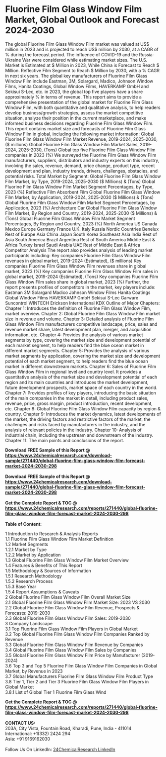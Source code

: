 <h1>Fluorine Film Glass Window Film Market, Global Outlook and Forecast 2024-2030</h1><p>The global Fluorine Film Glass Window Film market was valued at US$ million in 2023 and is projected to reach US$ million by 2030, at a CAGR of % during the forecast period. The influence of COVID-19 and the Russia-Ukraine War were considered while estimating market sizes.
The U.S. Market is Estimated at $ Million in 2023, While China is Forecast to Reach $ Million.
Reflective Film Segment to Reach $ Million by 2030, with a % CAGR in next six years.
The global key manufacturers of Fluorine Film Glass Window Film include Eastman, 3M, Solargard, Madico, Johnson Window Films, Hanita Coatings, Global Window Films, HAVERKAMP GmbH and Sekisui S-Lec, etc. in 2023, the global top five players have a share approximately % in terms of revenue.
This report aims to provide a comprehensive presentation of the global market for Fluorine Film Glass Window Film, with both quantitative and qualitative analysis, to help readers develop business/growth strategies, assess the market competitive situation, analyze their position in the current marketplace, and make informed business decisions regarding Fluorine Film Glass Window Film. This report contains market size and forecasts of Fluorine Film Glass Window Film in global, including the following market information:
Global Fluorine Film Glass Window Film Market Revenue, 2019-2024, 2025-2030, ($ millions)
Global Fluorine Film Glass Window Film Market Sales, 2019-2024, 2025-2030, (Tons)
Global top five Fluorine Film Glass Window Film companies in 2023 (%)
We surveyed the Fluorine Film Glass Window Film manufacturers, suppliers, distributors and industry experts on this industry, involving the sales, revenue, demand, price change, product type, recent development and plan, industry trends, drivers, challenges, obstacles, and potential risks.
Total Market by Segment:
Global Fluorine Film Glass Window Film Market, by Type, 2019-2024, 2025-2030 ($ Millions) &amp; (Tons)
Global Fluorine Film Glass Window Film Market Segment Percentages, by Type, 2023 (%)
    Reflective Film
    Absorbent Film
Global Fluorine Film Glass Window Film Market, by Application, 2019-2024, 2025-2030 ($ Millions) &amp; (Tons)
Global Fluorine Film Glass Window Film Market Segment Percentages, by Application, 2023 (%)
    Architecture
    Car
Global Fluorine Film Glass Window Film Market, By Region and Country, 2019-2024, 2025-2030 ($ Millions) &amp; (Tons)
Global Fluorine Film Glass Window Film Market Segment Percentages, By Region and Country, 2023 (%)
    North America
        US
        Canada
        Mexico
    Europe
        Germany
        France
        U.K.
        Italy
        Russia
        Nordic Countries
        Benelux
        Rest of Europe
    Asia
        China
        Japan
        South Korea
        Southeast Asia
        India
        Rest of Asia
    South America
        Brazil
        Argentina
        Rest of South America
    Middle East &amp; Africa
        Turkey
        Israel
        Saudi Arabia
        UAE
        Rest of Middle East &amp; Africa
Competitor Analysis
The report also provides analysis of leading market participants including:
Key companies Fluorine Film Glass Window Film revenues in global market, 2019-2024 (Estimated), ($ millions)
Key companies Fluorine Film Glass Window Film revenues share in global market, 2023 (%)
Key companies Fluorine Film Glass Window Film sales in global market, 2019-2024 (Estimated), (Tons)
Key companies Fluorine Film Glass Window Film sales share in global market, 2023 (%)
Further, the report presents profiles of competitors in the market, key players include:
    Eastman
    3M
    Solargard
    Madico
    Johnson Window Films
    Hanita Coatings
    Global Window Films
    HAVERKAMP GmbH
    Sekisui S-Lec
    Garware Suncontrol
    WINTECH
    Erickson International
    KDX
Outline of Major Chapters:
Chapter 1: Introduces the definition of Fluorine Film Glass Window Film, market overview.
Chapter 2: Global Fluorine Film Glass Window Film market size in revenue and volume.
Chapter 3: Detailed analysis of Fluorine Film Glass Window Film manufacturers competitive landscape, price, sales and revenue market share, latest development plan, merger, and acquisition information, etc.
Chapter 4: Provides the analysis of various market segments by type, covering the market size and development potential of each market segment, to help readers find the blue ocean market in different market segments.
Chapter 5: Provides the analysis of various market segments by application, covering the market size and development potential of each market segment, to help readers find the blue ocean market in different downstream markets.
Chapter 6: Sales of Fluorine Film Glass Window Film in regional level and country level. It provides a quantitative analysis of the market size and development potential of each region and its main countries and introduces the market development, future development prospects, market space of each country in the world.
Chapter 7: Provides profiles of key players, introducing the basic situation of the main companies in the market in detail, including product sales, revenue, price, gross margin, product introduction, recent development, etc.
Chapter 8: Global Fluorine Film Glass Window Film capacity by region &amp; country.
Chapter 9: Introduces the market dynamics, latest developments of the market, the driving factors and restrictive factors of the market, the challenges and risks faced by manufacturers in the industry, and the analysis of relevant policies in the industry.
Chapter 10: Analysis of industrial chain, including the upstream and downstream of the industry.
Chapter 11: The main points and conclusions of the report.
</p><div><b>Download FREE Sample of this Report @ 
            <a href="https://www.24chemicalresearch.com/download-sample/271440/global-fluorine-film-glass-window-film-forecast-market-2024-2030-298">
            https://www.24chemicalresearch.com/download-sample/271440/global-fluorine-film-glass-window-film-forecast-market-2024-2030-298</a></b></div><br><div><b>Download FREE Sample of this Report @ 
            <a href="https://www.24chemicalresearch.com/download-sample/271440/global-fluorine-film-glass-window-film-forecast-market-2024-2030-298">
            https://www.24chemicalresearch.com/download-sample/271440/global-fluorine-film-glass-window-film-forecast-market-2024-2030-298</a></b></div><br><div><b>Get the Complete Report & TOC @ 
            <a href="https://www.24chemicalresearch.com/reports/271440/global-fluorine-film-glass-window-film-forecast-market-2024-2030-298">
            https://www.24chemicalresearch.com/reports/271440/global-fluorine-film-glass-window-film-forecast-market-2024-2030-298</a></b></div><br>
            <b>Table of Content:</b><p>1 Introduction to Research & Analysis Reports<br />
    1.1 Fluorine Film Glass Window Film Market Definition<br />
    1.2 Market Segments<br />
        1.2.1 Market by Type<br />
        1.2.2 Market by Application<br />
    1.3 Global Fluorine Film Glass Window Film Market Overview<br />
    1.4 Features & Benefits of This Report<br />
    1.5 Methodology & Sources of Information<br />
        1.5.1 Research Methodology<br />
        1.5.2 Research Process<br />
        1.5.3 Base Year<br />
        1.5.4 Report Assumptions & Caveats<br />
2 Global Fluorine Film Glass Window Film Overall Market Size<br />
    2.1 Global Fluorine Film Glass Window Film Market Size: 2023 VS 2030<br />
    2.2 Global Fluorine Film Glass Window Film Revenue, Prospects & Forecasts: 2019-2030<br />
    2.3 Global Fluorine Film Glass Window Film Sales: 2019-2030<br />
3 Company Landscape<br />
    3.1 Top Fluorine Film Glass Window Film Players in Global Market<br />
    3.2 Top Global Fluorine Film Glass Window Film Companies Ranked by Revenue<br />
    3.3 Global Fluorine Film Glass Window Film Revenue by Companies<br />
    3.4 Global Fluorine Film Glass Window Film Sales by Companies<br />
    3.5 Global Fluorine Film Glass Window Film Price by Manufacturer (2019-2024)<br />
    3.6 Top 3 and Top 5 Fluorine Film Glass Window Film Companies in Global Market, by Revenue in 2023<br />
    3.7 Global Manufacturers Fluorine Film Glass Window Film Product Type<br />
    3.8 Tier 1, Tier 2 and Tier 3 Fluorine Film Glass Window Film Players in Global Market<br />
        3.8.1 List of Global Tier 1 Fluorine Film Glass Wind</p><div><b>Get the Complete Report & TOC @ 
            <a href="https://www.24chemicalresearch.com/reports/271440/global-fluorine-film-glass-window-film-forecast-market-2024-2030-298">
            https://www.24chemicalresearch.com/reports/271440/global-fluorine-film-glass-window-film-forecast-market-2024-2030-298</a></b></div><br><b>CONTACT US:</b><br>
            203A, City Vista, Fountain Road, Kharadi, Pune, India - 411014<br>
            International: +1(332) 2424 294<br>
            Asia: +91 9169162030 <br><br>
            Follow Us On LinkedIn: <a href="https://www.linkedin.com/company/24chemicalresearch/">24ChemicalResearch LinkedIn</a>